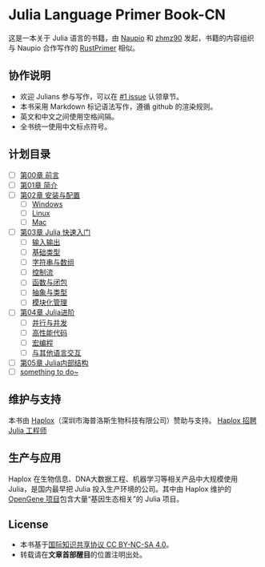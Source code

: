 # Julia Language Primer Book-CN
这是一本关于 Julia 语言的书籍，由 [Naupio](https://github.com/Naupio) 和 [zhmz90](https://github.com/zhmz90) 发起，书籍的内容组织与 Naupio 合作写作的 [RustPrimer](https://github.com/Naupio/RustPrimer) 相似。

## 协作说明
- 欢迎 Julians 参与写作，可以在 [#1 issue](https://github.com/haploxer/JuliaPrimer/issues/1) 认领章节。
- 本书采用 Markdown 标记语法写作，遵循 github 的渲染规则。  
- 英文和中文之间使用空格间隔。  
- 全书统一使用中文标点符号。  

## 计划目录
- [ ] [第00章 前言]()  
- [ ] [第01章 简介]()  
- [ ] [第02章 安装与配置]()  
    - [ ] [Windows]()  
    - [ ] [Linux]()  
    - [ ] [Mac]()  
- [ ] [第03章 Julia 快速入门]()  
    - [ ] [输入输出]()  
    - [ ] [基础类型]()  
    - [ ] [字符串与数组]()  
    - [ ] [控制流]()  
    - [ ] [函数与闭包]()  
    - [ ] [抽象与类型]()  
    - [ ] [模块化管理]()  
- [ ] [第04章 Julia进阶]()  
    - [ ] [并行与并发]()  
    - [ ] [高性能代码]()  
    - [ ] [宏编程]()  
    - [ ] [与其他语言交互]()  
- [ ] [第05章 Julia内部结构]()  
- [ ] [something to do~]()  

## 维护与支持
本书由 [Haplox](http://www.haplox.cn/)（深圳市海普洛斯生物科技有限公司）赞助与支持。
[Haplox 招聘 Julia 工程师](http://www.haplox.cn/__jobs/)

## 生产与应用
Haplox 在生物信息、DNA大数据工程、机器学习等相关产品中大规模使用 Julia，是国内最早把 Julia 投入生产环境的公司。其中由 Haplox 维护的 [OpenGene 项目](https://github.com/OpenGene)包含大量“基因生态相关”的 Julia 项目。

## License
- 本书基于[国际知识共享协议 CC BY-NC-SA 4.0](http://creativecommons.org/licenses/by-nc-sa/4.0/)。  
- 转载请在**文章首部醒目**的位置注明出处。  
